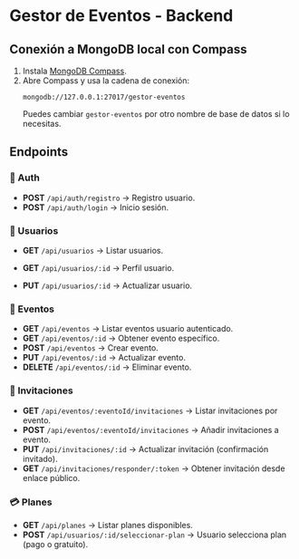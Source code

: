 # Gestor de Eventos - Backend

## Conexión a MongoDB local con Compass
1. Instala [MongoDB Compass](https://www.mongodb.com/try/download/compass).
2. Abre Compass y usa la cadena de conexión:
   ```
   mongodb://127.0.0.1:27017/gestor-eventos
   ```
   Puedes cambiar `gestor-eventos` por otro nombre de base de datos si lo necesitas.

## Endpoints

### 🔑 Auth
- **POST** `/api/auth/registro` → Registro usuario.
- **POST** `/api/auth/login` → Inicio sesión.

### 👤 Usuarios
- **GET** `/api/usuarios` → Listar usuarios.

- **GET** `/api/usuarios/:id` → Perfil usuario.
- **PUT** `/api/usuarios/:id` → Actualizar usuario.

### 📅 Eventos
- **GET** `/api/eventos` → Listar eventos usuario autenticado.
- **GET** `/api/eventos/:id` → Obtener evento específico.
- **POST** `/api/eventos` → Crear evento.
- **PUT** `/api/eventos/:id` → Actualizar evento.
- **DELETE** `/api/eventos/:id` → Eliminar evento.

### 📧 Invitaciones
- **GET** `/api/eventos/:eventoId/invitaciones` → Listar invitaciones por evento.
- **POST** `/api/eventos/:eventoId/invitaciones` → Añadir invitaciones a evento.
- **PUT** `/api/invitaciones/:id` → Actualizar invitación (confirmación invitado).
- **GET** `/api/invitaciones/responder/:token` → Obtener invitación desde enlace público.

### 💳 Planes
- **GET** `/api/planes` → Listar planes disponibles.
- **POST** `/api/usuarios/:id/seleccionar-plan` → Usuario selecciona plan (pago o gratuito).

